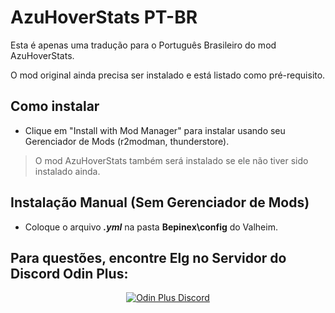 
# AzuHoverStats PT-BR
Esta é apenas uma tradução para o Português Brasileiro do mod AzuHoverStats.

O mod original ainda precisa ser instalado e está listado como pré-requisito.

## Como instalar

- Clique em "Install with Mod Manager" para instalar usando seu Gerenciador de Mods (r2modman, thunderstore).

> O mod AzuHoverStats também será instalado se ele não tiver sido instalado ainda.

## Instalação Manual (Sem Gerenciador de Mods)

- Coloque o arquivo ***.yml*** na pasta **Bepinex\config** do Valheim.

<p>
  <p align="center"><h2>Para questões, encontre Elg no Servidor do Discord Odin Plus:</h2></p>

  <p align="center"><a href="https://discord.gg/mbkPcvu9ax"><img src="https://i.imgur.com/Ji3u63C.png" alt="Odin Plus Discord"></a>
</p>